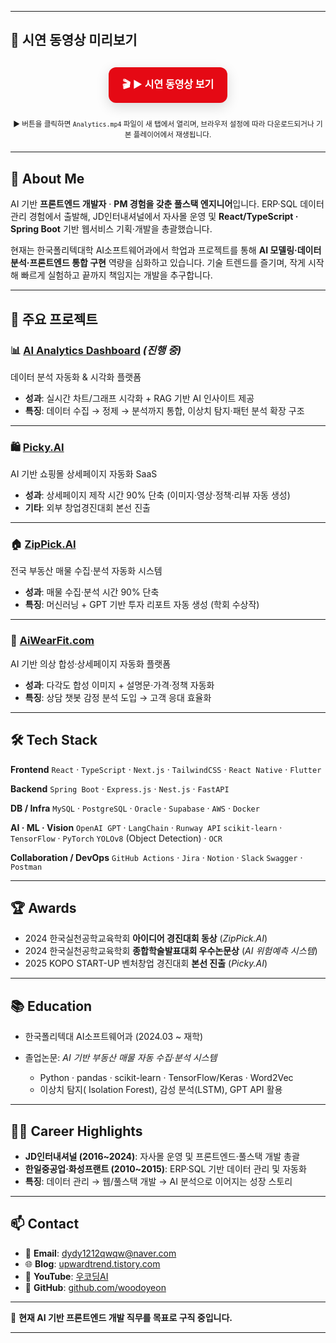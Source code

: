 
---

## 🎥 시연 동영상 미리보기

<div align="center" style="margin: 20px 0;">
  <a href="./Analytics.mp4" target="_blank" 
     style="display:inline-block;margin:10px;padding:14px 22px;border-radius:12px;background:#E50914;color:#fff;
            font-weight:700;text-decoration:none;font-size:16px;box-shadow:0 6px 20px rgba(0,0,0,.15);">
    🎬 ▶ 시연 동영상 보기
  </a>
  <p align="center">
    <sub>▶ 버튼을 클릭하면 <code>Analytics.mp4</code> 파일이 새 탭에서 열리며,  
    브라우저 설정에 따라 다운로드되거나 기본 플레이어에서 재생됩니다.</sub>
  </p>
</div>


---

## 👋 About Me

AI 기반 **프론트엔드 개발자** · **PM 경험을 갖춘 풀스택 엔지니어**입니다.
ERP·SQL 데이터 관리 경험에서 출발해, JD인터내셔널에서 자사몰 운영 및
**React/TypeScript · Spring Boot** 기반 웹서비스 기획·개발을 총괄했습니다.

현재는 한국폴리텍대학 AI소프트웨어과에서 학업과 프로젝트를 통해
**AI 모델링·데이터 분석·프론트엔드 통합 구현** 역량을 심화하고 있습니다.
기술 트렌드를 즐기며, 작게 시작해 빠르게 실험하고 끝까지 책임지는 개발을 추구합니다.

---

## 📑 주요 프로젝트

### 📊 [AI Analytics Dashboard](https://github.com/woodoyeon/) *(진행 중)*

데이터 분석 자동화 & 시각화 플랫폼

* **성과**: 실시간 차트/그래프 시각화 + RAG 기반 AI 인사이트 제공
* **특징**: 데이터 수집 → 정제 → 분석까지 통합, 이상치 탐지·패턴 분석 확장 구조

---

### 🛍 [Picky.AI](https://github.com/woodoyeon/Picky.AI)

AI 기반 쇼핑몰 상세페이지 자동화 SaaS

* **성과**: 상세페이지 제작 시간 90% 단축 (이미지·영상·정책·리뷰 자동 생성)
* **기타**: 외부 창업경진대회 본선 진출

---

### 🏠 [ZipPick.AI](https://github.com/woodoyeon/ZipPick_ver2)

전국 부동산 매물 수집·분석 자동화 시스템

* **성과**: 매물 수집·분석 시간 90% 단축
* **특징**: 머신러닝 + GPT 기반 투자 리포트 자동 생성 (학회 수상작)

---

### 👕 [AiWearFit.com](https://github.com/woodoyeon/AiwearFit.com)

AI 기반 의상 합성·상세페이지 자동화 플랫폼

* **성과**: 다각도 합성 이미지 + 설명문·가격·정책 자동화
* **특징**: 상담 챗봇 감정 분석 도입 → 고객 응대 효율화

---

## 🛠 Tech Stack

**Frontend**
`React` · `TypeScript` · `Next.js` · `TailwindCSS` · `React Native` · `Flutter`

**Backend**
`Spring Boot` · `Express.js` · `Nest.js` · `FastAPI`

**DB / Infra**
`MySQL` · `PostgreSQL` · `Oracle` · `Supabase` · `AWS` · `Docker`

**AI · ML · Vision**
`OpenAI GPT` · `LangChain` · `Runway API`
`scikit-learn` · `TensorFlow` · `PyTorch`
`YOLOv8` (Object Detection) · `OCR`

**Collaboration / DevOps**
`GitHub Actions` · `Jira` · `Notion` · `Slack`
`Swagger` · `Postman`

---

## 🏆 Awards

* 2024 한국실천공학교육학회 **아이디어 경진대회 동상** (*ZipPick.AI*)
* 2024 한국실천공학교육학회 **종합학술발표대회 우수논문상** (*AI 위험예측 시스템*)
* 2025 KOPO START-UP 벤처창업 경진대회 **본선 진출** (*Picky.AI*)

---

## 📚 Education

* 한국폴리텍대 AI소프트웨어과 (2024.03 \~ 재학)
* 졸업논문: *AI 기반 부동산 매물 자동 수집·분석 시스템*

  * Python · pandas · scikit-learn · TensorFlow/Keras · Word2Vec
  * 이상치 탐지( Isolation Forest), 감성 분석(LSTM), GPT API 활용

---

## 🙋‍♂️ Career Highlights

* **JD인터내셔널 (2016\~2024)**: 자사몰 운영 및 프론트엔드·풀스택 개발 총괄
* **한일중공업·화성프랜트 (2010\~2015)**: ERP·SQL 기반 데이터 관리 및 자동화
* **특징**: 데이터 관리 → 웹/풀스택 개발 → AI 분석으로 이어지는 성장 스토리

---

## 📫 Contact

* 📧 **Email**: [dydy1212qwqw@naver.com](mailto:dydy1212qwqw@naver.com)
* 🌐 **Blog**: [upwardtrend.tistory.com](https://upwardtrend.tistory.com/)
* 🎥 **YouTube**: [우코딩AI](https://www.youtube.com/@%EC%9A%B0%EC%BD%94%EB%94%A9AI)
* 💼 **GitHub**: [github.com/woodoyeon](https://github.com/woodoyeon)

---

📌 **현재 AI 기반 프론트엔드 개발 직무를 목표로 구직 중입니다.**

---

